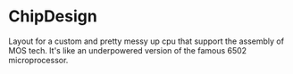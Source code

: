 # ChipDesign


Layout for a custom and pretty messy up cpu that support the assembly of MOS tech. It's like an underpowered version of the famous 6502 microprocessor.
